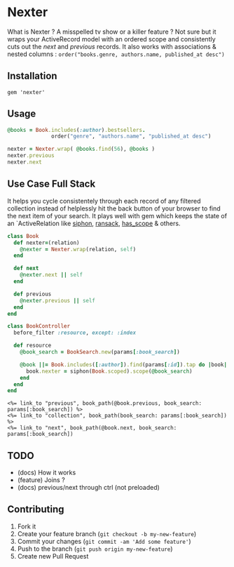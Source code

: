 # Nexter

What is Nexter ? A misspelled tv show or a killer feature ? Not sure but it wraps your ActiveRecord model with an ordered scope and consistently cuts out the _next_ and _previous_ records. It also works with associations & nested columns : `order("books.genre, authors.name, published_at desc")` 

## Installation

    gem 'nexter'

## Usage

```ruby
@books = Book.includes(:author).bestsellers.
              order("genre", "authors.name", "published_at desc")

nexter = Nexter.wrap( @books.find(56), @books )
nexter.previous
nexter.next
```

## Use Case Full Stack

It helps you cycle consistentely through each record of any filtered collection instead of helplessly hit the back button of your browser to find the next item of your search. It plays well with gem which keeps the state of an `ActiveRelation like [siphon](https://github.com/charly/siphon), [ransack](https://github.com/activerecord-hackery/ransack), [has_scope](https://github.com/plataformatec/has_scope) & others.

```ruby
class Book
  def nexter=(relation)
    @nexter = Nexter.wrap(relation, self)
  end

  def next
    @nexter.next || self
  end

  def previous
    @nexter.previous || self
  end
end
```

```ruby
class BookController
  before_filter :resource, except: :index

  def resource
    @book_search = BookSearch.new(params[:book_search])

    @book ||= Book.includes([:author]).find(params[:id]).tap do |book|
      book.nexter = siphon(Book.scoped).scope(@book_search)
    end
  end
end
```

```erb
<%= link_to "previous", book_path(@book.previous, book_search: params[:book_search]) %>
<%= link_to "collection", book_path(book_search: params[:book_search]) %>
<%= link_to "next", book_path(@book.next, book_search: params[:book_search])
```

## TODO

- (docs) How it works
- (feature) Joins ?
- (docs) previous/next through ctrl (not preloaded)

## Contributing

1. Fork it
2. Create your feature branch (`git checkout -b my-new-feature`)
3. Commit your changes (`git commit -am 'Add some feature'`)
4. Push to the branch (`git push origin my-new-feature`)
5. Create new Pull Request

